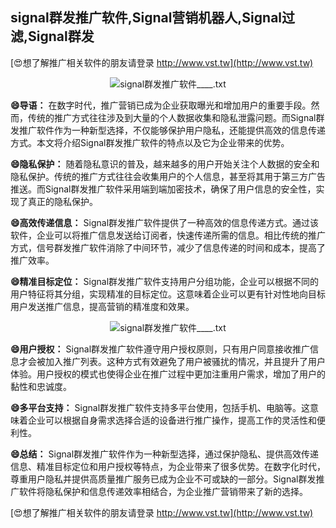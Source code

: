 ## **signal群发推广软件,Signal营销机器人,Signal过滤,Signal群发**

[😍想了解推广相关软件的朋友请登录 http://www.vst.tw](http://www.vst.tw)

 <center><img src="https://vst.tw/MP4/tuiguang/png/3.png" alt="signal群发推广软件____.txt"></center>

**😄导语：**
在数字时代，推广营销已成为企业获取曝光和增加用户的重要手段。然而，传统的推广方式往往涉及到大量的个人数据收集和隐私泄露问题。而Signal群发推广软件作为一种新型选择，不仅能够保护用户隐私，还能提供高效的信息传递方式。本文将介绍Signal群发推广软件的特点以及它为企业带来的优势。

**😄隐私保护：**
随着隐私意识的普及，越来越多的用户开始关注个人数据的安全和隐私保护。传统的推广方式往往会收集用户的个人信息，甚至将其用于第三方广告推送。而Signal群发推广软件采用端到端加密技术，确保了用户信息的安全性，实现了真正的隐私保护。

**😄高效传递信息：**
Signal群发推广软件提供了一种高效的信息传递方式。通过该软件，企业可以将推广信息发送给订阅者，快速传递所需的信息。相比传统的推广方式，信号群发推广软件消除了中间环节，减少了信息传递的时间和成本，提高了推广效率。

**😄精准目标定位：**
Signal群发推广软件支持用户分组功能，企业可以根据不同的用户特征将其分组，实现精准的目标定位。这意味着企业可以更有针对性地向目标用户发送推广信息，提高营销的精准度和效果。

 <center><img src="https://vst.tw/MP4/tuiguang/png/8.png" alt="signal群发推广软件____.txt"></center>

**😄用户授权：**
Signal群发推广软件遵守用户授权原则，只有用户同意接收推广信息才会被加入推广列表。这种方式有效避免了用户被骚扰的情况，并且提升了用户体验。用户授权的模式也使得企业在推广过程中更加注重用户需求，增加了用户的黏性和忠诚度。

**😄多平台支持：**
Signal群发推广软件支持多平台使用，包括手机、电脑等。这意味着企业可以根据自身需求选择合适的设备进行推广操作，提高工作的灵活性和便利性。

**😄总结：**
Signal群发推广软件作为一种新型选择，通过保护隐私、提供高效传递信息、精准目标定位和用户授权等特点，为企业带来了很多优势。在数字化时代，尊重用户隐私并提供高质量推广服务已成为企业不可或缺的一部分。Signal群发推广软件将隐私保护和信息传递效率相结合，为企业推广营销带来了新的选择。

[😍想了解推广相关软件的朋友请登录 http://www.vst.tw](http://www.vst.tw)



